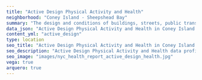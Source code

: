 ```yaml
---
title: "Active Design Physical Activity and Health"
neighborhood: "Coney Island - Sheepshead Bay"
summary: "The design and conditions of buildings, streets, public transportation and parks influence physical activity, use of active transportation and other healthy behavior. A neighborhood's features can also impact the safety of its residents."
data_json: "Active Design Physical Activity and Health in Coney Island - Sheepshead Bay"
content_yml: "active_design"
type: location
seo_title: "Active Design Physical Activity and Health in Coney Island - Sheepshead Bay"
seo_description: "Active Design Physical Activity and Health data profile for the Coney Island - Sheepshead Bay neighborhood of NYC."
seo_image: "images/nyc_health_report_active_design_health.jpg"
vega: true
arquero: true
---
```

